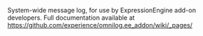 System-wide message log, for use by ExpressionEngine add-on developers. Full
documentation available at https://github.com/experience/omnilog.ee_addon/wiki/_pages/
